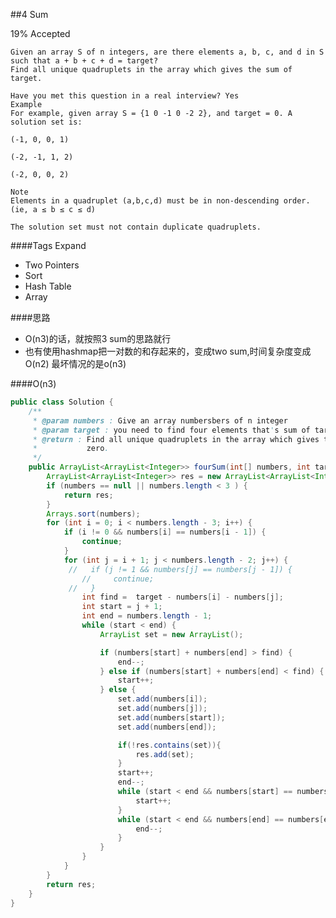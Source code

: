 ##4 Sum

19% Accepted

	Given an array S of n integers, are there elements a, b, c, and d in S such that a + b + c + d = target?
    Find all unique quadruplets in the array which gives the sum of target.

	Have you met this question in a real interview? Yes
	Example
	For example, given array S = {1 0 -1 0 -2 2}, and target = 0. A solution set is:

	(-1, 0, 0, 1)

	(-2, -1, 1, 2)

	(-2, 0, 0, 2)

	Note
	Elements in a quadruplet (a,b,c,d) must be in non-descending order. (ie, a ≤ b ≤ c ≤ d)

	The solution set must not contain duplicate quadruplets.

####Tags Expand
- Two Pointers
- Sort
- Hash Table
- Array

####思路
- O(n3)的话，就按照3 sum的思路就行
- 也有使用hashmap把一对数的和存起来的，变成two sum,时间复杂度变成O(n2) 最坏情况的是o(n3)

####O(n3)
```java
public class Solution {
    /**
     * @param numbers : Give an array numbersbers of n integer
     * @param target : you need to find four elements that's sum of target
     * @return : Find all unique quadruplets in the array which gives the sum of
     *           zero.
     */
    public ArrayList<ArrayList<Integer>> fourSum(int[] numbers, int target) {
        ArrayList<ArrayList<Integer>> res = new ArrayList<ArrayList<Integer>>();
        if (numbers == null || numbers.length < 3 ) {
            return res;
        }
        Arrays.sort(numbers);
        for (int i = 0; i < numbers.length - 3; i++) {
            if (i != 0 && numbers[i] == numbers[i - 1]) {
				continue;
			}
			for (int j = i + 1; j < numbers.length - 2; j++) {
			 //   if (j != 1 && numbers[j] == numbers[j - 1]) {
				//     continue;
			 //   }
			    int find =  target - numbers[i] - numbers[j];
                int start = j + 1;
                int end = numbers.length - 1;
                while (start < end) {
                    ArrayList set = new ArrayList();

                    if (numbers[start] + numbers[end] > find) {
                        end--;
                    } else if (numbers[start] + numbers[end] < find) {
                        start++;
                    } else {
                        set.add(numbers[i]);
                        set.add(numbers[j]);
                        set.add(numbers[start]);
                        set.add(numbers[end]);

                        if(!res.contains(set)){
                            res.add(set);
                        }
                        start++;
                        end--;
                        while (start < end && numbers[start] == numbers[start - 1]){
                            start++;
                        }
                        while (start < end && numbers[end] == numbers[end + 1]) {
                            end--;
                        }
                    }
                }
			}
        }
        return res;
    }
}


```
